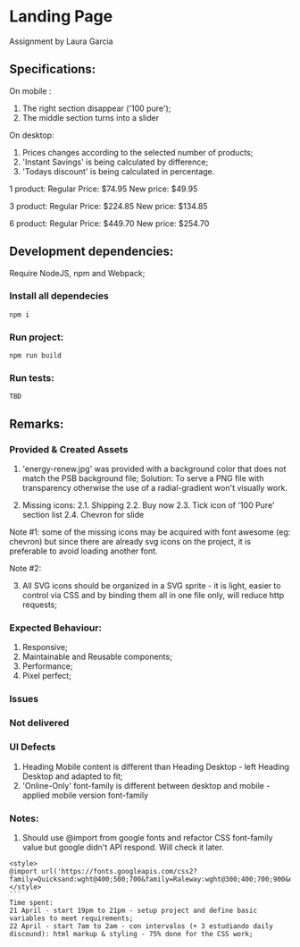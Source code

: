 # Landing Page
Assignment by Laura Garcia

## Specifications:
On mobile : 
1. The right section disappear ('100 pure');
2. The middle section turns into a slider

On desktop: 
1. Prices changes according to the selected number of products; 
2. 'Instant Savings' is being calculated by difference; 
3. 'Todays discount' is being calculated in percentage.


1 product:
Regular Price: $74.95
New price: $49.95

3 product:
Regular Price: $224.85
New price: $134.85

6 product:
Regular Price: $449.70
New price: $254.70

## Development dependencies:
Require NodeJS, npm and  Webpack;

### Install all dependecies
```
npm i
```

### Run project:
```
npm run build
```

### Run tests:
```
TBD
```

## Remarks:

### Provided & Created Assets
1. 'energy-renew.jpg' was provided with a background color that does not match the PSB background file;
Solution: To serve a PNG file with transparency otherwise the use of a radial-gradient won't visually work.

2. Missing icons:
2.1. Shipping
2.2. Buy now
2.3. Tick icon of '100 Pure' section list
2.4. Chevron for slide

Note #1: some of the missing icons may be acquired with font awesome (eg: chevron) but since there are already svg icons on the project, it is preferable to avoid loading another font.

Note #2: 

3. All SVG icons should be organized in a SVG sprite - it is light, easier to control via CSS and by binding them all in one file only,  will reduce http requests;


### Expected Behaviour:
1. Responsive;
2. Maintainable and Reusable components;
3. Performance;
4. Pixel perfect;

### Issues

### Not delivered

### UI Defects
1. Heading Mobile content is different than Heading Desktop - left Heading Desktop and adapted to fit;
2. 'Online-Only' font-family is different between desktop and mobile - applied mobile version font-family


### Notes:
1. Should use @import from google fonts and refactor CSS font-family value but google didn't API respond. Will check it later.
````
<style>
@import url('https://fonts.googleapis.com/css2?family=Quicksand:wght@400;500;700&family=Raleway:wght@300;400;700;900&display=swap');
</style>
```
Time spent:
21 April - start 19pm to 21pm - setup project and define basic variables to meet requirements;
22 April - start 7am to 2am - con intervalos (+ 3 estudiando daily discound): html markup & styling - 75% done for the CSS work;